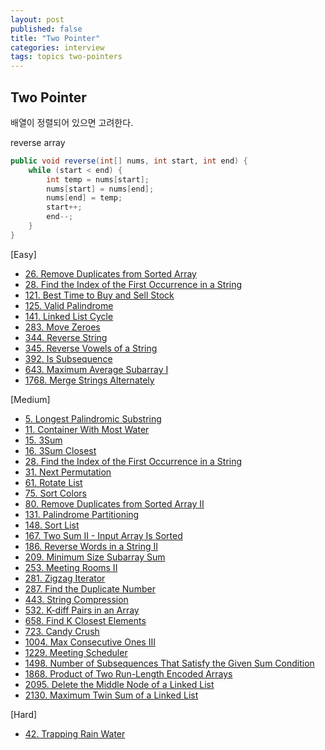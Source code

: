```yaml
---
layout: post
published: false
title: "Two Pointer"
categories: interview
tags: topics two-pointers
---
```


## Two Pointer

배열이 정렬되어 있으면 고려한다.

reverse array
```java
public void reverse(int[] nums, int start, int end) {
    while (start < end) {
        int temp = nums[start];
        nums[start] = nums[end];
        nums[end] = temp;
        start++;
        end--;
    }
}
```

[Easy]
- [26. Remove Duplicates from Sorted Array](/interview/2023/05/21/remove-duplicates-from-sorted-array/)
- [28. Find the Index of the First Occurrence in a String](/interview/2023/05/01/find-the-index-of-the-first-occurrence-in-a-string/)
- [121. Best Time to Buy and Sell Stock](/interview/2023/02/22/best-time-to-buy-and-sell-stock/)
- [125. Valid Palindrome](/interview/2023/02/20/valid-palindrome/)
- [141. Linked List Cycle](/interview/2023/06/16/linked-list-cycle/)
- [283. Move Zeroes](/interview/2023/05/21/move-zeroes/)
- [344. Reverse String](/interview/2023/05/01/reverse-string/)
- [345. Reverse Vowels of a String](/interview/2023/05/22/reverse-vowels-of-a-string/)
- [392. Is Subsequence](/interview/2023/05/21/is-subsequence/)
- [643. Maximum Average Subarray I](/interview/2023/05/21/maximum-average-subarray-i/)
- [1768. Merge Strings Alternately](/interview/2023/05/21/merge-strings-alternately/)

[Medium]
- [5. Longest Palindromic Substring](/interview/2023/05/21/longest-palindromic-substring)
- [11. Container With Most Water](/interview/2023/05/21/container-with-most-water/)
- [15. 3Sum](/interview/2023/04/05/3sum/)
- [16. 3Sum Closest](/interview/2023/05/08/3sum-closest/)
- [28. Find the Index of the First Occurrence in a String](/interview/2023/05/21/find-the-index-of-the-first-occurrence-in-a-string/)
- [31. Next Permutation](/interview/2023/05/08/next-permutation/)
- [61. Rotate List](/interview/2023/04/10/rotate-list/)
- [75. Sort Colors](/interview/2023/04/16/sort-colors/)
- [80. Remove Duplicates from Sorted Array II](/interview/2023/05/21/remove-duplicates-from-sorted-array-ii/)
- [131. Palindrome Partitioning](/interview/2023/05/21/palindrome-partitioning/)
- [148. Sort List](/interview/2023/05/21/sort-list/)
- [167. Two Sum II - Input Array Is Sorted](/interview/2023/05/18/two-sum-ii-input-array-is-sorted/)
- [186. Reverse Words in a String II](/interview/2023/06/19/reverse-words-in-a-string-ii/)
- [209. Minimum Size Subarray Sum](/interview/2023/05/21/minimum-size-subarray-sum/)
- [253. Meeting Rooms II](/interview/2023/04/18/meeting-rooms-ii/)
- [281. Zigzag Iterator](/interview/2023/05/21/zigzag-iterator/)
- [287. Find the Duplicate Number](/interview/2023/05/01/find-the-duplicate-number/)
- [443. String Compression](/interview/2023/05/21/string-compression/)
- [532. K-diff Pairs in an Array](/interview/2023/05/11/k-diff-pairs-in-an-array/)
- [658. Find K Closest Elements](problems/2023-05-21-find-k-closest-elements.md)
- [723. Candy Crush](/interview/2023/05/21/candy-crush/)
- [1004. Max Consecutive Ones III](/interview/2023/05/21/max-consecutive-ones-iii/)
- [1229. Meeting Scheduler](/interview/2023/05/21/meeting-scheduler/)
- [1498. Number of Subsequences That Satisfy the Given Sum Condition](/interview/2023/05/21/number-of-subsequences-that-satisfy-the-given-sum-condition/)
- [1868. Product of Two Run-Length Encoded Arrays](/interview/2023/05/29/product-of-two-run-length-encoded-arrays/)
- [2095. Delete the Middle Node of a Linked List](/interview/2023/05/27/linked-list-cycle/)
- [2130. Maximum Twin Sum of a Linked List](/interview/2023/06/11/maximum-twin-sum-of-a-linked-list/)

[Hard]
- [42. Trapping Rain Water](/interview/2023/05/21/trapping-rain-water)